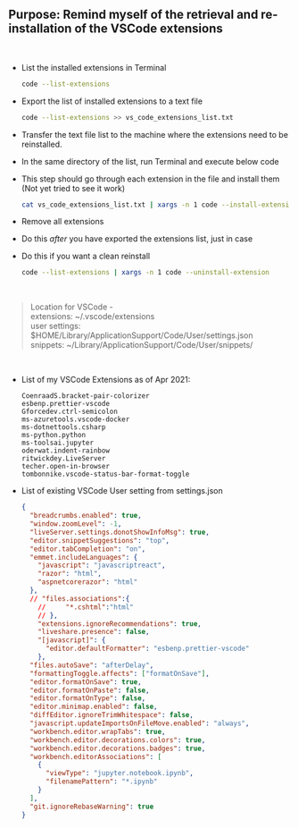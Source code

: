 ## Purpose: Remind myself of the retrieval and re-installation of the VSCode extensions  

&nbsp;  

- List the installed extensions in Terminal
    ```bash
    code --list-extensions
    ```

- Export the list of installed extensions to a text file
    ```bash
    code --list-extensions >> vs_code_extensions_list.txt
    ```

- Transfer the text file list to the machine where the extensions need to be reinstalled.
- In the same directory of the list, run Terminal and execute below code
- This step should go through each extension in the file and install them (Not yet tried to see it work)
    ```bash
    cat vs_code_extensions_list.txt | xargs -n 1 code --install-extension
    ```

- Remove all extensions
- Do this *after* you have exported the extensions list, just in case
- Do this if you want a clean reinstall
    ```bash
    code --list-extensions | xargs -n 1 code --uninstall-extension
    ```
&nbsp;

> Location for VSCode -   
extensions: ~/.vscode/extensions  
user settings: $HOME/Library/ApplicationSupport/Code/User/settings.json  
snippets: ~/Library/ApplicationSupport/Code/User/snippets/  

&nbsp;

- List of my VSCode Extensions as of Apr 2021:  
    ```
    CoenraadS.bracket-pair-colorizer
    esbenp.prettier-vscode
    Gforcedev.ctrl-semicolon
    ms-azuretools.vscode-docker
    ms-dotnettools.csharp
    ms-python.python
    ms-toolsai.jupyter
    oderwat.indent-rainbow
    ritwickdey.LiveServer
    techer.open-in-browser
    tombonnike.vscode-status-bar-format-toggle
    ```  
  

- List of existing VSCode User setting from settings.json
    ```json
    {
      "breadcrumbs.enabled": true,
      "window.zoomLevel": -1,
      "liveServer.settings.donotShowInfoMsg": true,
      "editor.snippetSuggestions": "top",
      "editor.tabCompletion": "on",
      "emmet.includeLanguages": {
        "javascript": "javascriptreact",
        "razor": "html",
        "aspnetcorerazor": "html"
      },
      // "files.associations":{
        //     "*.cshtml":"html"
        // },
        "extensions.ignoreRecommendations": true,
        "liveshare.presence": false,
        "[javascript]": {
          "editor.defaultFormatter": "esbenp.prettier-vscode"
        },
      "files.autoSave": "afterDelay",
      "formattingToggle.affects": ["formatOnSave"],
      "editor.formatOnSave": true,
      "editor.formatOnPaste": false,
      "editor.formatOnType": false,
      "editor.minimap.enabled": false,
      "diffEditor.ignoreTrimWhitespace": false,
      "javascript.updateImportsOnFileMove.enabled": "always",
      "workbench.editor.wrapTabs": true,
      "workbench.editor.decorations.colors": true,
      "workbench.editor.decorations.badges": true,
      "workbench.editorAssociations": [
        {
          "viewType": "jupyter.notebook.ipynb",
          "filenamePattern": "*.ipynb"
        }
      ],
      "git.ignoreRebaseWarning": true
    }
    ```